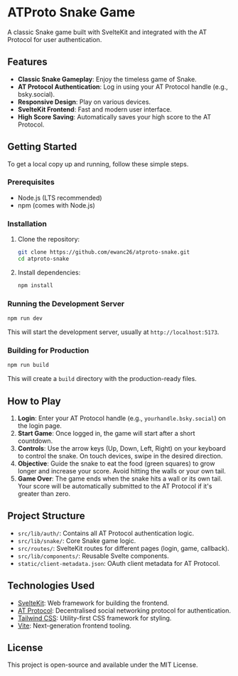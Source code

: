 # ATProto Snake Game

A classic Snake game built with SvelteKit and integrated with the AT Protocol for user authentication.

## Features

* **Classic Snake Gameplay**: Enjoy the timeless game of Snake.
* **AT Protocol Authentication**: Log in using your AT Protocol handle (e.g., bsky.social).
* **Responsive Design**: Play on various devices.
* **SvelteKit Frontend**: Fast and modern user interface.
* **High Score Saving**: Automatically saves your high score to the AT Protocol.

## Getting Started

To get a local copy up and running, follow these simple steps.

### Prerequisites

* Node.js (LTS recommended)
* npm (comes with Node.js)

### Installation

1. Clone the repository:

    ```bash
    git clone https://github.com/ewanc26/atproto-snake.git
    cd atproto-snake
    ```

2. Install dependencies:

    ```bash
    npm install
    ```

### Running the Development Server

```bash
npm run dev
```

This will start the development server, usually at `http://localhost:5173`.

### Building for Production

```bash
npm run build
```

This will create a `build` directory with the production-ready files.

## How to Play

1. **Login**: Enter your AT Protocol handle (e.g., `yourhandle.bsky.social`) on the login page.
2. **Start Game**: Once logged in, the game will start after a short countdown.
3. **Controls**: Use the arrow keys (Up, Down, Left, Right) on your keyboard to control the snake. On touch devices, swipe in the desired direction.
4. **Objective**: Guide the snake to eat the food (green squares) to grow longer and increase your score. Avoid hitting the walls or your own tail.
5. **Game Over**: The game ends when the snake hits a wall or its own tail. Your score will be automatically submitted to the AT Protocol if it's greater than zero.

## Project Structure

* `src/lib/auth/`: Contains all AT Protocol authentication logic.
* `src/lib/snake/`: Core Snake game logic.
* `src/routes/`: SvelteKit routes for different pages (login, game, callback).
* `src/lib/components/`: Reusable Svelte components.
* `static/client-metadata.json`: OAuth client metadata for AT Protocol.

## Technologies Used

* [SvelteKit](https://kit.svelte.dev/): Web framework for building the frontend.
* [AT Protocol](https://atproto.com/): Decentralised social networking protocol for authentication.
* [Tailwind CSS](https://tailwindcss.com/): Utility-first CSS framework for styling.
* [Vite](https://vitejs.dev/): Next-generation frontend tooling.

## License

This project is open-source and available under the MIT License.
